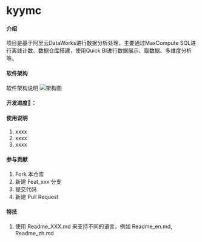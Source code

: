 # kyymc

#### 介绍
项目是基于阿里云DataWorks进行数据分析处理，主要通过MaxCompute SQL进行离线计数、数据仓库搭建，使用Quick BI进行数据展示、取数据、多维度分析等。

#### 软件架构
软件架构说明
![架构图](https://images.gitee.com/uploads/images/2021/1230/110416_29d9e954_4881323.png "架构图.png")

#### 开发进度🥇：


#### 使用说明

1.  xxxx
2.  xxxx
3.  xxxx

#### 参与贡献

1.  Fork 本仓库
2.  新建 Feat_xxx 分支
3.  提交代码
4.  新建 Pull Request


#### 特技

1.  使用 Readme\_XXX.md 来支持不同的语言，例如 Readme\_en.md, Readme\_zh.md
